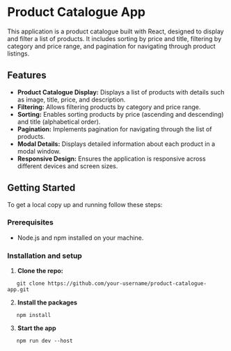 # Product Catalogue App

This application is a product catalogue built with React, designed to display and filter a list of products. It includes sorting by price and title, filtering by category and price range, and pagination for navigating through product listings.

## Features

- **Product Catalogue Display:** Displays a list of products with details such as image, title, price, and description.
- **Filtering:** Allows filtering products by category and price range.
- **Sorting:** Enables sorting products by price (ascending and descending) and title (alphabetical order).
- **Pagination:** Implements pagination for navigating through the list of products.
- **Modal Details:** Displays detailed information about each product in a modal window.
- **Responsive Design:** Ensures the application is responsive across different devices and screen sizes.

## Getting Started

To get a local copy up and running follow these steps:

### Prerequisites

- Node.js and npm installed on your machine.

### Installation and setup

1. **Clone the repo:**
```
   git clone https://github.com/your-username/product-catalogue-app.git
```
   
2. **Install the packages**
```
   npm install
```

3. **Start the app**
```
   npm run dev --host
```
